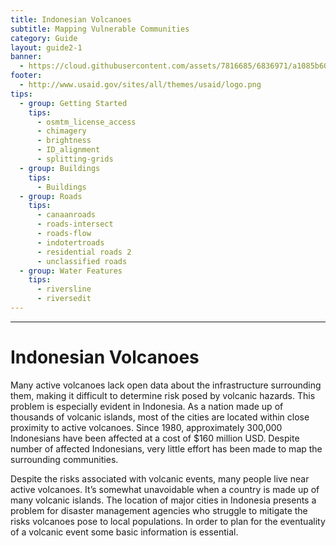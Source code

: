 ```yaml
---
title: Indonesian Volcanoes 
subtitle: Mapping Vulnerable Communities
category: Guide
layout: guide2-1
banner: 
  - https://cloud.githubusercontent.com/assets/7816685/6836971/a1085b60-d31d-11e4-86b9-e5dc28dc087c.jpg
footer:
  - http://www.usaid.gov/sites/all/themes/usaid/logo.png
tips:
  - group: Getting Started
    tips:
      - osmtm_license_access
      - chimagery
      - brightness
      - ID_alignment
      - splitting-grids
  - group: Buildings
    tips:
      - Buildings
  - group: Roads
    tips:
      - canaanroads
      - roads-intersect	
      - roads-flow
      - indotertroads
      - residential roads 2
      - unclassified roads
  - group: Water Features
    tips:
      - riversline
      - riversedit
---
```


<div id="test" class="col-lg-5 col-sm-6">
<hr class="section-heading-spacer">
<div class="clearfix"></div>

<h1 class="section-heading">Indonesian Volcanoes</h1>

<p>Many active volcanoes lack open data about the infrastructure surrounding them, making it difficult to determine risk posed by volcanic hazards. This problem is especially evident in Indonesia. As a nation made up of thousands of volcanic islands, most of the cities are located within close proximity to active volcanoes. Since 1980, approximately 300,000 Indonesians have been affected at a cost of $160 million USD. Despite number of affected Indonesians, very little effort has been made to map the surrounding communities.</p>

<p>Despite the risks associated with volcanic events, many people live near active volcanoes. It’s somewhat unavoidable when a country is made up of many volcanic islands. The location of major cities in Indonesia presents a problem for disaster management agencies who struggle to mitigate the risks volcanoes pose to local populations. In order to plan for the eventuality of a volcanic event some basic information is essential.</p>

</div>

<!--

- group: Validation
    tips:
      - validating-volcano
      - validating-volcano-2
      - validating-volcano-3
-->

